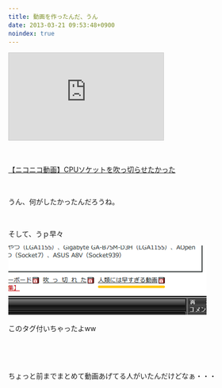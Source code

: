 ```yaml
---
title: 動画を作ったんだ、うん
date: 2013-03-21 09:53:48+0900
noindex: true
---
```

<iframe width="312" height="176" src="http://ext.nicovideo.jp/thumb/sm20384482" scrolling="no" style="border:solid 1px #CCC;" frameborder="0"><a href="http://www.nicovideo.jp/watch/sm20384482">【ニコニコ動画】CPUソケットを吹っ切らせたかった</a></iframe>
<p>&nbsp;</p>
<div class="video-container"><script type="text/javascript" src="http://ext.nicovideo.jp/thumb_watch/sm20384482?w=490&h=307"></script><noscript><a href="http://www.nicovideo.jp/watch/sm20384482">【ニコニコ動画】CPUソケットを吹っ切らせたかった</a></noscript></div>
<p>&nbsp;</p>
<p>うん、何がしたかったんだろうね。</p>
<p>&nbsp;</p>
<p>そして、うｐ早々</p>

![](./nico.png)

<p>このタグ付いちゃったよww</p>
<p>&nbsp;</p>
<p>&nbsp;</p>
<p>ちょっと前までまとめて動画あげてる人がいたんだけどなぁ・・・</p>
